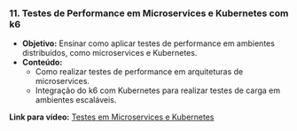 ### 11. **Testes de Performance em Microservices e Kubernetes com k6**
   - **Objetivo:** Ensinar como aplicar testes de performance em ambientes distribuídos, como microservices e Kubernetes.
   - **Conteúdo:**
     - Como realizar testes de performance em arquiteturas de microservices.
     - Integração do k6 com Kubernetes para realizar testes de carga em ambientes escaláveis.
   
   **Link para vídeo:** [Testes em Microservices e Kubernetes](#)